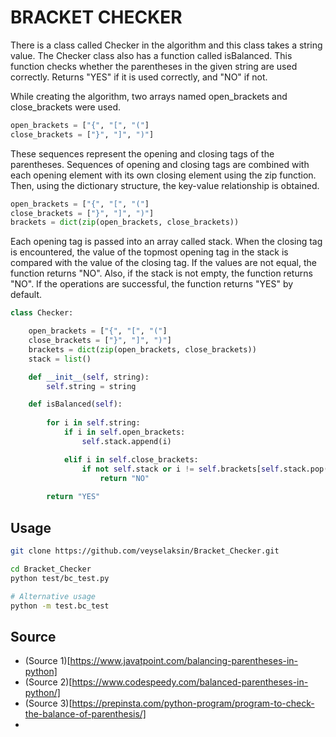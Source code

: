 # BRACKET CHECKER

There is a class called Checker in the algorithm and this class takes a string value. The Checker class also has a function called isBalanced. This function checks whether the parentheses in the given string are used correctly. Returns "YES" if it is used correctly, and "NO" if not.


While creating the algorithm, two arrays named open_brackets and close_brackets were used.

```python
open_brackets = ["{", "[", "("]
close_brackets = ["}", "]", ")"]
```

These sequences represent the opening and closing tags of the parentheses. Sequences of opening and closing tags are combined with each opening element with its own closing element using the zip function. Then, using the dictionary structure, the key-value relationship is obtained.

``` python
open_brackets = ["{", "[", "("]
close_brackets = ["}", "]", ")"]
brackets = dict(zip(open_brackets, close_brackets))
```

Each opening tag is passed into an array called stack. When the closing tag is encountered, the value of the topmost opening tag in the stack is compared with the value of the closing tag. If the values are not equal, the function returns "NO". Also, if the stack is not empty, the function returns "NO". If the operations are successful, the function returns "YES" by default.

```python
class Checker:

    open_brackets = ["{", "[", "("]
    close_brackets = ["}", "]", ")"]
    brackets = dict(zip(open_brackets, close_brackets))
    stack = list()

    def __init__(self, string):
        self.string = string

    def isBalanced(self):
        
        for i in self.string:
            if i in self.open_brackets:
                self.stack.append(i)

            elif i in self.close_brackets:
                if not self.stack or i != self.brackets[self.stack.pop()]:
                    return "NO"
        
        return "YES"

```

## Usage
```sh
git clone https://github.com/veyselaksin/Bracket_Checker.git

cd Bracket_Checker
python test/bc_test.py

# Alternative usage
python -m test.bc_test

```

## Source
* (Source 1)[https://www.javatpoint.com/balancing-parentheses-in-python]
* (Source 2)[https://www.codespeedy.com/balanced-parentheses-in-python/]
* (Source 3)[https://prepinsta.com/python-program/program-to-check-the-balance-of-parenthesis/]
* 


